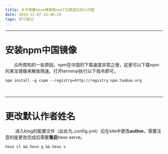 ```yaml
---
title: 关于部署hexo博客和nexT主题遇见的小问题
date: 2019-12-07 16:40:29
tags: 学习笔记
---
```


---
# 安装npm中国镜像

&emsp;&emsp;众所周知的一些原因，npm在中国的下载速度非常之慢，这里可以下载npm的某宝镜像来解放限速。打开terminal执行以下指令即可。

`npm install -g cnpm --registry=http://registry.npm.taobao.org`

<br/>

---
# 更改默认作者姓名
&emsp;&emsp; 进入blog的配置文件（此处为_config.yml）后在site中更改**author**。需要注意的是更改完成后需要**重启**hexo serve。

`hexo cl && hexo g && hexo s`